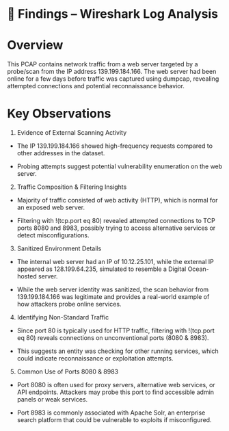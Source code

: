 # 📌 Findings – Wireshark Log Analysis  

# Overview

This PCAP contains network traffic from a web server targeted by a probe/scan from the IP address 139.199.184.166. The web server had been online for a few days before traffic was captured using dumpcap, revealing attempted connections and potential reconnaissance behavior.

# Key Observations

1. Evidence of External Scanning Activity

- The IP 139.199.184.166 showed high-frequency requests compared to other addresses in the dataset.

- Probing attempts suggest potential vulnerability enumeration on the web server.

2. Traffic Composition & Filtering Insights

- Majority of traffic consisted of web activity (HTTP), which is normal for an exposed web server.

- Filtering with !(tcp.port eq 80) revealed attempted connections to TCP ports 8080 and 8983, possibly trying to access alternative services or detect misconfigurations.

3. Sanitized Environment Details

- The internal web server had an IP of 10.12.25.101, while the external IP appeared as 128.199.64.235, simulated to resemble a Digital Ocean-hosted server.

- While the web server identity was sanitized, the scan behavior from 139.199.184.166 was legitimate and provides a real-world example of how attackers probe online services.

 4. Identifying Non-Standard Traffic

- Since port 80 is typically used for HTTP traffic, filtering with !(tcp.port eq 80) reveals connections on unconventional ports (8080 & 8983).

- This suggests an entity was checking for other running services, which could indicate reconnaissance or exploitation attempts.

5. Common Use of Ports 8080 & 8983

- Port 8080 is often used for proxy servers, alternative web services, or API endpoints. Attackers may probe this port to find accessible admin panels or weak services.

- Port 8983 is commonly associated with Apache Solr, an enterprise search platform that could be vulnerable to exploits if misconfigured.

